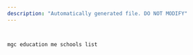 ```yaml
---
description: "Automatically generated file. DO NOT MODIFY"
---
```


```bash


mgc education me schools list

```